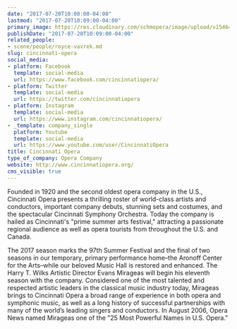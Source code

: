 ```yaml
---
date: "2017-07-20T10:08:00-04:00"
lastmod: "2017-07-20T10:09:00-04:00"
primary_image: https://res.cloudinary.com/schmopera/image/upload/v1546480183/media/2019/01/Logo-CincinnatiOpera.jpg
publishDate: "2017-07-20T10:09:00-04:00"
related_people:
- scene/people/royce-vavrek.md
slug: cincinnati-opera
social_media:
- platform: Facebook
  template: social-media
  url: https://www.facebook.com/cincinnatiopera/
- platform: Twitter
  template: social-media
  url: https://twitter.com/cincinnatiopera
- platform: Instagram
  template: social-media
  url: https://www.instagram.com/cincinnatiopera/
- _template: company_single
  platform: Youtube
  template: social-media
  url: https://www.youtube.com/user/CincinnatiOpera
title: Cincinnati Opera
type_of_company: Opera Company
website: http://www.cincinnatiopera.org/
cms_visible: true
---
```

Founded in 1920 and the second oldest opera company in the U.S., Cincinnati Opera presents a thrilling roster of world-class artists and conductors, important company debuts, stunning sets and costumes, and the spectacular Cincinnati Symphony Orchestra. Today the company is hailed as Cincinnati's "prime summer arts festival," attracting a passionate regional audience as well as opera tourists from throughout the U.S. and Canada.

The 2017 season marks the 97th Summer Festival and the final of two seasons in our temporary, primary performance home–the Aronoff Center for the Arts–while our beloved Music Hall is restored and enhanced. The Harry T. Wilks Artistic Director Evans Mirageas will begin his eleventh season with the company. Considered one of the most talented and respected artistic leaders in the classical music industry today, Mirageas brings to Cincinnati Opera a broad range of experience in both opera and symphonic music, as well as a long history of successful partnerships with many of the world’s leading singers and conductors. In August 2006, Opera News named Mirageas one of the "25 Most Powerful Names in U.S. Opera."